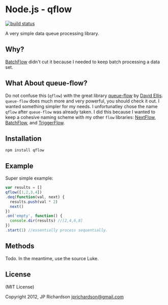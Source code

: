 Node.js - qflow
================

[![build status](https://secure.travis-ci.org/jprichardson/node-qflow.png)](http://travis-ci.org/jprichardson/node-qflow)

A very simple data queue processing library.



Why?
----

[BatchFlow](https://github.com/jprichardson/node-batchflow) didn't cut it because I needed to keep batch processing a data set.



What About queue-flow?
----------------------

Do not confuse this (`qflow`) with the great library [queue-flow](http://dfellis.github.com/queue-flow/2012/09/21/tutorial/) by [David Ellis](http://dfellis.posterous.com/). `queue-flow` does much more and very powerful, you should check it out. I wanted something simpler for my needs. I unfortunatley chose the name `qflow` after `queue-flow` was already taken. I did this because I wanted to keep a cohesive naming scheme with my other `flow` libraries: [NextFlow](https://github.com/jprichardson/node-nextflow), [BatchFlow](https://github.com/jprichardson/node-batchflow), and [TriggerFlow](https://github.com/jprichardson/node-triggerflow).



Installation
------------

    npm install qflow



Example
------

Super simple example:


```javascript
var results = []
qflow([1,2,3,4])
.deq(function(val, next) {
  results.push(val * 2)
  next()
})
.on('empty', function() {
  console.dir(results) //[2,4,6,8]
})
.start(1) //essentially process sequentially.
```

Methods
-------

Todo. In the meantime, use the source Luke.


License
-------

(MIT License)

Copyright 2012, JP Richardson  <jprichardson@gmail.com>


